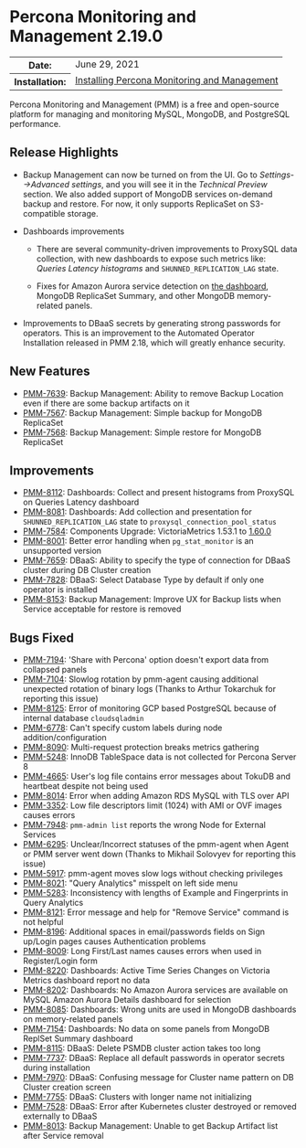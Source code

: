 # Percona Monitoring and Management 2.19.0

<table class="docutils field-list" frame="void" rules="none">
  <colgroup>
    <col class="field-name">
    <col class="field-body">
  </colgroup>
  <tbody valign="top">
    <tr class="field-odd field">
      <th class="field-name">Date:</th>
      <td class="field-body">June 29, 2021</td>
    </tr>
    <tr class="field-even field">
      <th class="field-name">Installation:</th>
      <td class="field-body">
        <a class="reference external" href="https://www.percona.com/software/pmm/quickstart">Installing Percona Monitoring and Management</a></td>
    </tr>
  </tbody>
</table>

Percona Monitoring and Management (PMM) is a free and open-source platform for managing and monitoring MySQL, MongoDB, and PostgreSQL performance.

## Release Highlights

- Backup Management can now be turned on from the UI. Go to *Settings-->Advanced settings*, and you will see it in the *Technical Preview* section. We also added support of MongoDB services on-demand backup and restore. For now, it only supports ReplicaSet on S3-compatible storage.

- Dashboards improvements

    - There are several community-driven improvements to ProxySQL data collection, with new dashboards to expose such metrics like: *Queries Latency histograms* and `SHUNNED_REPLICATION_LAG` state.

    - Fixes for Amazon Aurora service detection on [the dashboard](https://pmmdemo.percona.com/graph/d/mysql-amazonaurora/mysql-amazon-aurora-details?var-service_name=rds-aurora57-instance-1), MongoDB ReplicaSet Summary, and other MongoDB memory-related panels.

- Improvements to DBaaS secrets by generating strong passwords for operators. This is an improvement to the Automated Operator Installation released in PMM 2.18, which will greatly enhance security.

## New Features

* [PMM-7639](https://jira.percona.com/browse/PMM-7639): Backup Management: Ability to remove Backup Location even if there are some backup artifacts on it
* [PMM-7567](https://jira.percona.com/browse/PMM-7567): Backup Management: Simple backup for MongoDB ReplicaSet
* [PMM-7568](https://jira.percona.com/browse/PMM-7568): Backup Management: Simple restore for MongoDB ReplicaSet



## Improvements
* [PMM-8112](https://jira.percona.com/browse/PMM-8112): Dashboards: Collect and present histograms from ProxySQL on Queries Latency dashboard
* [PMM-8081](https://jira.percona.com/browse/PMM-8081): Dashboards: Add collection and presentation for `SHUNNED_REPLICATION_LAG` state to `proxysql_connection_pool_status`
* [PMM-7584](https://jira.percona.com/browse/PMM-7584): Components Upgrade: VictoriaMetrics 1.53.1 to [1.60.0](https://github.com/VictoriaMetrics/VictoriaMetrics/releases/tag/v1.61.0)
* [PMM-8001](https://jira.percona.com/browse/PMM-8001): Better error handling when `pg_stat_monitor` is an unsupported version
* [PMM-7659](https://jira.percona.com/browse/PMM-7659): DBaaS: Ability to specify the type of connection for DBaaS cluster during DB Cluster creation
* [PMM-7828](https://jira.percona.com/browse/PMM-7828): DBaaS: Select Database Type by default if only one operator is installed
* [PMM-8153](https://jira.percona.com/browse/PMM-8153): Backup Management: Improve UX for Backup lists when Service acceptable for restore is removed



## Bugs Fixed

* [PMM-7194](https://jira.percona.com/browse/PMM-7194): 'Share with Percona' option doesn't export data from collapsed panels
* [PMM-7104](https://jira.percona.com/browse/PMM-7104): Slowlog rotation by pmm-agent causing additional unexpected rotation of binary logs (Thanks to Arthur Tokarchuk for reporting this issue)
* [PMM-8125](https://jira.percona.com/browse/PMM-8125): Error of monitoring GCP based PostgreSQL because of internal database `cloudsqladmin`
* [PMM-6778](https://jira.percona.com/browse/PMM-6778): Can't specify custom labels during node addition/configuration
* [PMM-8090](https://jira.percona.com/browse/PMM-8090): Multi-request protection breaks metrics gathering
* [PMM-5248](https://jira.percona.com/browse/PMM-5248): InnoDB TableSpace data is not collected for Percona Server 8
* [PMM-4665](https://jira.percona.com/browse/PMM-4665): User's log file contains error messages about TokuDB and heartbeat despite not being used
* [PMM-8014](https://jira.percona.com/browse/PMM-8014): Error when adding Amazon RDS MySQL with TLS over API
* [PMM-3352](https://jira.percona.com/browse/PMM-3352): Low file descriptors limit (1024) with AMI or OVF images causes errors
* [PMM-7948](https://jira.percona.com/browse/PMM-7948): `pmm-admin list` reports the wrong Node for External Services
* [PMM-6295](https://jira.percona.com/browse/PMM-6295): Unclear/Incorrect statuses of the pmm-agent when Agent or PMM server went down (Thanks to Mikhail Solovyev for reporting this issue)
* [PMM-5917](https://jira.percona.com/browse/PMM-5917): pmm-agent moves slow logs without checking privileges
* [PMM-8021](https://jira.percona.com/browse/PMM-8021): "Query Analytics" misspelt on left side menu
* [PMM-5283](https://jira.percona.com/browse/PMM-5283): Inconsistency with lengths of Example and Fingerprints in Query Analytics
* [PMM-8121](https://jira.percona.com/browse/PMM-8121): Error message and help for "Remove Service" command is not helpful
* [PMM-8196](https://jira.percona.com/browse/PMM-8196): Additional spaces in email/passwords fields on Sign up/Login pages causes Authentication problems
* [PMM-8009](https://jira.percona.com/browse/PMM-8009): Long First/Last names causes errors when used in Register/Login form
* [PMM-8220](https://jira.percona.com/browse/PMM-8220): Dashboards: Active Time Series Changes on Victoria Metrics dashboard report no data
* [PMM-8202](https://jira.percona.com/browse/PMM-8202): Dashboards: No Amazon Aurora services are available on MySQL Amazon Aurora Details dashboard for selection
* [PMM-8085](https://jira.percona.com/browse/PMM-8085): Dashboards: Wrong units are used in MongoDB dashboards on memory-related panels
* [PMM-7154](https://jira.percona.com/browse/PMM-7154): Dashboards: No data on some panels from MongoDB ReplSet Summary dashboard
* [PMM-8115](https://jira.percona.com/browse/PMM-8115): DBaaS: Delete PSMDB cluster action takes too long
* [PMM-7737](https://jira.percona.com/browse/PMM-7737): DBaaS: Replace all default passwords in operator secrets during installation
* [PMM-7970](https://jira.percona.com/browse/PMM-7970): DBaaS: Confusing message for Cluster name pattern on DB Cluster creation screen
* [PMM-7755](https://jira.percona.com/browse/PMM-7755): DBaaS: Clusters with longer name not initializing
* [PMM-7528](https://jira.percona.com/browse/PMM-7528): DBaaS: Error after Kubernetes cluster destroyed or removed externally to DBaaS
* [PMM-8013](https://jira.percona.com/browse/PMM-8013): Backup Management: Unable to get Backup Artifact list after Service removal
